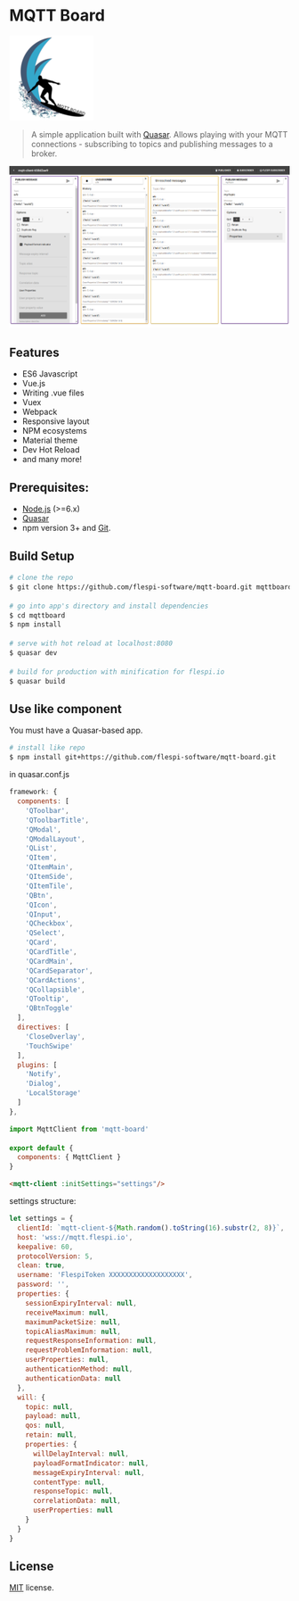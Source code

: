 # MQTT Board
![Logo](/misc/logo.png?raw=true "MQTT Board logo")
> A simple application built with [Quasar](http://quasar-framework.org). Allows playing with your MQTT connections - subscribing to topics and publishing messages to a broker.

![Screenshot](/misc/screenshot.png?raw=true "MQTT Board")

## Features
* ES6 Javascript
* Vue.js
* Writing .vue files
* Vuex
* Webpack
* Responsive layout
* NPM ecosystems
* Material theme
* Dev Hot Reload
* and many more!

## Prerequisites:

- [Node.js](https://nodejs.org/en/) (>=6.x)
- [Quasar](http://quasar-framework.org)
- npm version 3+ and [Git](https://git-scm.com/).

## Build Setup

``` bash
# clone the repo
$ git clone https://github.com/flespi-software/mqtt-board.git mqttboard

# go into app's directory and install dependencies
$ cd mqttboard
$ npm install

# serve with hot reload at localhost:8080
$ quasar dev

# build for production with minification for flespi.io
$ quasar build
```

## Use like component
You must have a Quasar-based app.
```bash
# install like repo
$ npm install git+https://github.com/flespi-software/mqtt-board.git
```
in quasar.conf.js
```js
framework: {
  components: [
    'QToolbar',
    'QToolbarTitle',
    'QModal',
    'QModalLayout',
    'QList',
    'QItem',
    'QItemMain',
    'QItemSide',
    'QItemTile',
    'QBtn',
    'QIcon',
    'QInput',
    'QCheckbox',
    'QSelect',
    'QCard',
    'QCardTitle',
    'QCardMain',
    'QCardSeparator',
    'QCardActions',
    'QCollapsible',
    'QTooltip',
    'QBtnToggle'
  ],
  directives: [
    'CloseOverlay',
    'TouchSwipe'
  ],
  plugins: [
    'Notify',
    'Dialog',
    'LocalStorage'
  ]
},
```
```js
import MqttClient from 'mqtt-board'

export default {
  components: { MqttClient }
}
```
```html
<mqtt-client :initSettings="settings"/>
```
settings structure:
```js
let settings = {
  clientId: `mqtt-client-${Math.random().toString(16).substr(2, 8)}`,
  host: 'wss://mqtt.flespi.io',
  keepalive: 60,
  protocolVersion: 5,
  clean: true,
  username: 'FlespiToken XXXXXXXXXXXXXXXXXXX',
  password: '',
  properties: {
    sessionExpiryInterval: null,
    receiveMaximum: null,
    maximumPacketSize: null,
    topicAliasMaximum: null,
    requestResponseInformation: null,
    requestProblemInformation: null,
    userProperties: null,
    authenticationMethod: null,
    authenticationData: null
  },
  will: {
    topic: null,
    payload: null,
    qos: null,
    retain: null,
    properties: {
      willDelayInterval: null,
      payloadFormatIndicator: null,
      messageExpiryInterval: null,
      contentType: null,
      responseTopic: null,
      correlationData: null,
      userProperties: null
    }
  }
}
```

## License
[MIT](https://github.com/flespi-software/mqtt-board/blob/master/LICENSE) license.
